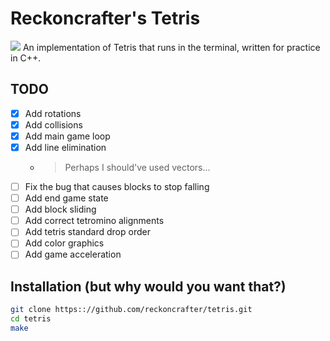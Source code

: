# Reckoncrafter's Tetris
![](https://upload.wikimedia.org/wikipedia/commons/thumb/5/50/All_5_free_tetrominoes.svg/1200px-All_5_free_tetrominoes.svg.png)
An implementation of Tetris that runs in the terminal, written for practice in C++.

## TODO
- [x] Add rotations
- [x] Add collisions
- [x] Add main game loop
- [x] Add line elimination
  - > Perhaps I should've used vectors...
- [ ] Fix the bug that causes blocks to stop falling
- [ ] Add end game state
- [ ] Add block sliding
- [ ] Add correct tetromino alignments
- [ ] Add tetris standard drop order
- [ ] Add color graphics
- [ ] Add game acceleration

## Installation (but why would you want that?)
```sh
git clone https:://github.com/reckoncrafter/tetris.git
cd tetris
make
```
